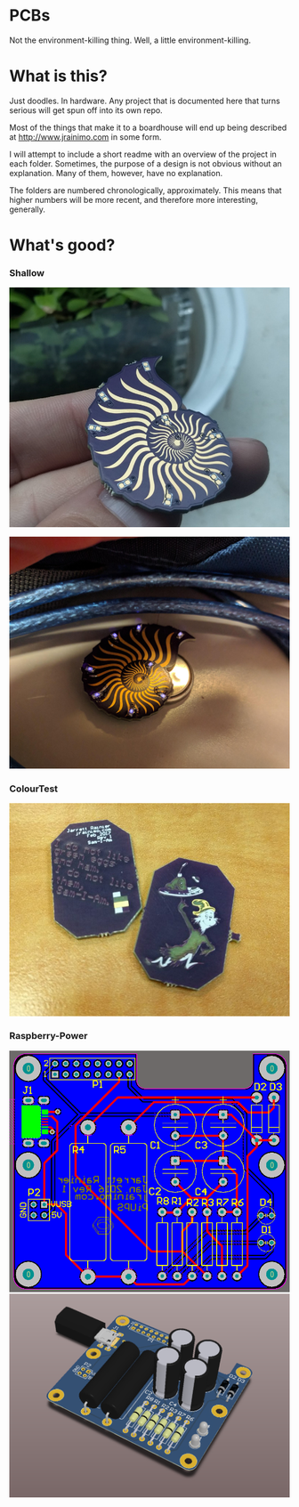 # PCBs
Not the environment-killing thing. Well, a little environment-killing.


# What is this?
Just doodles. In hardware. Any project that is documented here that turns serious will get spun off into its own repo.

Most of the things that make it to a boardhouse will end up being described at http://www.jrainimo.com in some form.

I will attempt to include a short readme with an overview of the project in each folder. Sometimes, the purpose of a design is not obvious without an explanation. Many of them, however, have no explanation.

The folders are numbered chronologically, approximately. This means that higher numbers will be more recent, and therefore more interesting, generally.

# What's good?




### Shallow


![ShallowPhys](17-Shallow/build/physical.png)


![ShallowAssembled](17-Shallow/build/assembled.png)


### ColourTest

![ColourTest](13-ColourTest/Sam-I-Am-Phys-768x583.jpg)


### Raspberry-Power

![RasPiPower2](09-Raspberry-Power/UPS2.PNG)![RasPiPower3](9-Raspberry-Power/UPS3.PNG)

